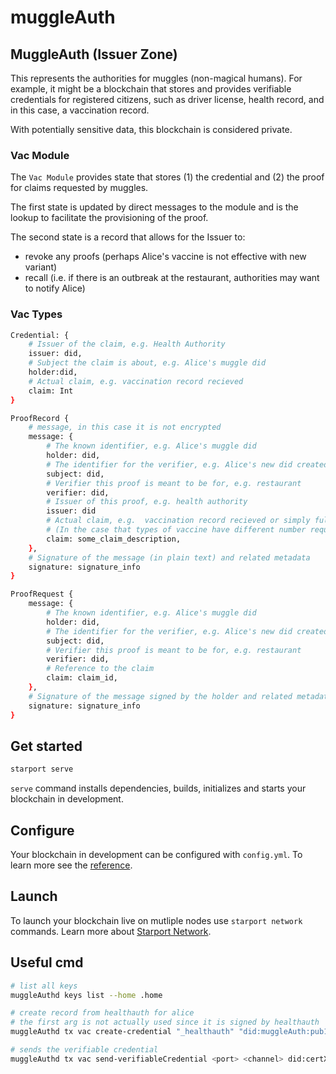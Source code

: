 # muggleAuth

## MuggleAuth (Issuer Zone)

This represents the authorities for muggles (non-magical humans).
For example, it might be a blockchain that stores and provides verifiable credentials for registered citizens,
such as driver license, health record, and in this case, a vaccination record.

With potentially sensitive data, this blockchain is considered private.

### Vac Module

The `Vac Module` provides state that stores (1) the credential and (2) the proof for claims requested by muggles.

The first state is updated by direct messages to the module and is the lookup to facilitate the provisioning of the proof.

The second state is a record that allows for the Issuer to:

- revoke any proofs (perhaps Alice's vaccine is not effective with new variant)
- recall (i.e. if there is an outbreak at the restaurant, authorities may want to notify Alice)

### Vac Types

```sh
Credential: {
    # Issuer of the claim, e.g. Health Authority
    issuer: did,
    # Subject the claim is about, e.g. Alice's muggle did
    holder:did,
    # Actual claim, e.g. vaccination record recieved
    claim: Int 
}

ProofRecord {
    # message, in this case it is not encrypted
    message: {
        # The known identifier, e.g. Alice's muggle did
        holder: did,
        # The identifier for the verifier, e.g. Alice's new did created for the restaurant
        subject: did,
        # Verifier this proof is meant to be for, e.g. restaurant
        verifier: did,
        # Issuer of this proof, e.g. health authority
        issuer: did 
        # Actual claim, e.g.  vaccination record recieved or simply fully / partial / none
        # (In the case that types of vaccine have different number requirements, should not disclose)
        claim: some_claim_description,
    },
    # Signature of the message (in plain text) and related metadata
    signature: signature_info 
}

ProofRequest {
    message: {
        # The known identifier, e.g. Alice's muggle did
        holder: did,
        # The identifier for the verifier, e.g. Alice's new did created for the restaurant
        subject: did,
        # Verifier this proof is meant to be for, e.g. restaurant
        verifier: did,
        # Reference to the claim 
        claim: claim_id,
    },
    # Signature of the message signed by the holder and related metadata
    signature: signature_info 
}

```


## Get started

```sh
starport serve
```

`serve` command installs dependencies, builds, initializes and starts your blockchain in development.

## Configure

Your blockchain in development can be configured with `config.yml`. To learn more see the [reference](https://github.com/tendermint/starport#documentation).

## Launch

To launch your blockchain live on mutliple nodes use `starport network` commands. Learn more about [Starport Network](https://github.com/tendermint/spn).

## Useful cmd

```sh
# list all keys
muggleAuthd keys list --home .home

# create record from healthauth for alice
# the first arg is not actually used since it is signed by healthauth
muggleAuthd tx vac create-credential "_healthauth" "did:muggleAuth:pub1addwnpepq0cxxuncdddefhwyqj02zy8xlhyk775ud4t7852tzw6kl8v2t6wqjrwtl75" "2" --from  healthauth --home .home

# sends the verifiable credential
muggleAuthd tx vac send-verifiableCredential <port> <channel> did:certX:restaurant81 0 --home .home

```
